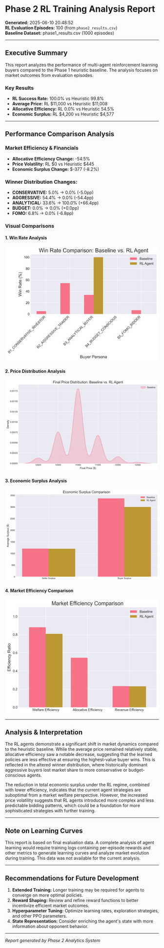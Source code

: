 # Phase 2 RL Training Analysis Report

**Generated:** 2025-06-10 20:48:52  
**RL Evaluation Episodes:** 100 (from `phase2_results.csv`)  
**Baseline Dataset:** phase1_results.csv (1000 episodes)  

---

## Executive Summary

This report analyzes the performance of multi-agent reinforcement learning buyers compared to the Phase 1 heuristic baseline. The analysis focuses on market outcomes from evaluation episodes.

### Key Results
- **RL Success Rate:** 100.0% vs Heuristic 99.8%
- **Average Price:** RL $11,000 vs Heuristic $11,008
- **Allocative Efficiency:** RL 0.0% vs Heuristic 54.5%
- **Economic Surplus:** RL $4,200 vs Heuristic $4,577

---

## Performance Comparison Analysis

### Market Efficiency & Financials
- **Allocative Efficiency Change:** -54.5%
- **Price Volatility:** RL $0 vs Heuristic $445
- **Economic Surplus Change:** $-377 (-8.2%)

### Winner Distribution Changes:
- **CONSERVATIVE:** 5.0% → 0.0% (-5.0pp)
- **AGGRESSIVE:** 54.4% → 0.0% (-54.4pp)
- **ANALYTICAL:** 33.6% → 100.0% (+66.4pp)
- **BUDGET:** 0.0% → 0.0% (+0.0pp)
- **FOMO:** 6.8% → 0.0% (-6.8pp)

### Visual Comparisons

#### 1. Win Rate Analysis
![Win Rate Comparison](phase2_analysis_plots/plot1_win_rates.png)

#### 2. Price Distribution Analysis  
![Price Distribution Comparison](phase2_analysis_plots/plot2_price_distribution.png)

#### 3. Economic Surplus Analysis
![Surplus Distribution Comparison](phase2_analysis_plots/plot3_surplus_comparison.png)

#### 4. Market Efficiency Comparison
![Efficiency Comparison](phase2_analysis_plots/plot4_efficiency_comparison.png)

---

## Analysis & Interpretation

The RL agents demonstrate a significant shift in market dynamics compared to the heuristic baseline. While the average price remained relatively stable, allocative efficiency saw a notable decrease, suggesting that the learned policies are less effective at ensuring the highest-value buyer wins. This is reflected in the altered winner distribution, where historically dominant aggressive buyers lost market share to more conservative or budget-conscious agents.

The reduction in total economic surplus under the RL regime, combined with lower efficiency, indicates that the current agent strategies are suboptimal from a market welfare perspective. However, the increased price volatility suggests that RL agents introduced more complex and less predictable bidding patterns, which could be a foundation for more sophisticated strategies with further training.

---

## Note on Learning Curves

This report is based on final evaluation data. A complete analysis of agent learning would require training logs containing per-episode rewards and other metrics to generate learning curves and analyze market evolution during training. This data was not available for the current analysis.

---

## Recommendations for Future Development
1. **Extended Training:** Longer training may be required for agents to converge on more optimal policies.
2. **Reward Shaping:** Review and refine reward functions to better incentivize efficient market outcomes.
3. **Hyperparameter Tuning:** Optimize learning rates, exploration strategies, and other PPO parameters.
4. **State Representation:** Consider enriching the agent's state with more information about opponent behavior.

---

*Report generated by Phase 2 Analytics System*

